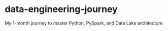 # data-engineering-journey
My 1-month journey to master Python, PySpark, and Data Lake architecture
